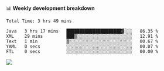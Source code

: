 

📊 **Weekly development breakdown**
<!--START_SECTION:waka-->

```text
Total Time: 3 hrs 49 mins

Java   3 hrs 17 mins   █████████████████████▓░░░   86.35 %
XML    29 mins         ███▒░░░░░░░░░░░░░░░░░░░░░   12.91 %
Text   1 min           ▒░░░░░░░░░░░░░░░░░░░░░░░░   00.67 %
YAML   0 secs          ░░░░░░░░░░░░░░░░░░░░░░░░░   00.07 %
FTL    0 secs          ░░░░░░░░░░░░░░░░░░░░░░░░░   00.00 %
```

<!--END_SECTION:waka-->

<p align="left" dir="auto">
  <a href="#">
    <img src="https://github-readme-stats.vercel.app/api?username=JiHongYuan&show_icons=true&inc">
  </a>
</p>
